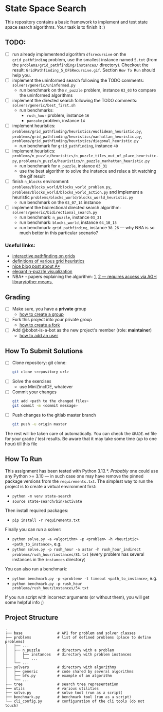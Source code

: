 # State Space Search

This repository contains a basic framework to implement and test state space search algorithms. Your task is to finish it :)

## TODO: 

  * [ ] run already implementend algorithm `dfsrecursive` on the `grid_pathfinding` problem, use the smallest instance named `5.txt` (from the `problems/grid_pathfinding/instances/` directory). Checkout the result: `GridPathfinding_5_DFSRecursive.gif`. Section `How To Run` should help you.
  * [ ] implement the uninformed search following the TODO comments: `solvers/generic/uninformed.py`
    - run benchmark on the `n_puzzle` problem, instance `03_03` to compare the uninformed algorithms
  * [ ] implement the directed search following the TODO comments: `solvers/generic/best_first.sh`
    - run benchmarks:
      - `rush_hour` problem, instance `16`
      - `pancake` problem, instance `14`
  * [ ] implement heuristics: `problems/grid_pathfinding/heuristics/euclidean_heuristic.py`, `problems/grid_pathfinding/heuristics/manhattan_heuristic.py`, `problems/grid_pathfinding/heuristics/diagonal_heuristic.py`
    - run benchmark for `grid_pathfinding`, instance `40`
  * [ ] implement heuristics: `problems/n_puzzle/heuristics/n_puzzle_tiles_out_of_place_heuristic.py`, `problems/n_puzzle/heuristics/n_puzzle_manhattan_heuristic.py`
    - run benchmark for `n_puzzle`, instance `03_31`
    - use the best algorithm to solve the instance and relax a bit watching the gif result
  * [ ] finish `n_blocks` environment: `problems/blocks_world/blocks_world_problem.py`, `problems/blocks_world/blocks_world_action.py` and implement a heuristic `problems/blocks_world/blocks_world_heuristic.py`
    - run benchmark on the `03_07_14` instance
  * [ ] implement the bidirectional directed search algorithm: `solvers/generic/bidirectional_search.py`
    - run benchmark: `n_puzzle`, instance `03_31`
    - run benchmark: `blocks_world`, instance `04_10_15`
    - run benchmark: `grid_pathfinding`, instance `38_26` — why NBA is so much better in this particular scenario?

### Useful links:

- [interactive pathfinding on grids](http://krzysztof.kutt.pl/didactics/psi/pathfinder/)
- [definitions of various grid heuristics](http://theory.stanford.edu/~amitp/GameProgramming/Heuristics.html#heuristics-for-grid-maps)
- [nice blog post about A*](https://www.redblobgames.com/pathfinding/a-star/introduction.html)
- [elegant n-puzzle visualization](http://krzysztof.kutt.pl/didactics/psi/npuzzles/)
- NBA* - papers explaining the algorithm: [1](https://www.researchgate.net/publication/46434387_Yet_another_bidirectional_algorithm_for_shortest_paths), [2 — requires access via AGH library/other means](https://www.sciencedirect.com/science/article/abs/pii/S0377221708007613), 

## Grading

* [ ] Make sure, you have a **private** group
  * [how to create a group](https://docs.gitlab.com/ee/user/group/#create-a-group)
* [ ] Fork this project into your private group
  * [how to create a fork](https://docs.gitlab.com/ee/user/project/repository/forking_workflow.html#creating-a-fork)
* [ ] Add @bobot-is-a-bot as the new project's member (role: **maintainer**)
  * [how to add an user](https://docs.gitlab.com/ee/user/project/members/index.html#add-a-user)

## How To Submit Solutions

* [ ] Clone repository: git clone:
    ```bash
    git clone <repository url>
    ```
* [ ] Solve the exercises
    * use MiniZincIDE, whatever
* [ ] Commit your changes
    ```bash
    git add <path to the changed files>
    git commit -m <commit message>
    ```
* [ ] Push changes to the gitlab master branch
    ```bash
    git push -u origin master
    ```

The rest will be taken care of automatically. You can check the `GRADE.md` file for your grade / test results. Be aware that it may take some time (up to one hour) till this file

## How To Run

This assignment has been tested with Python 3.13.*. 
*Probably* one could use any Python >= 3.10 — in such case one may have remove the pinned package versions from the `requirements.txt`.
The simplest way to run the project is to create a virtual environment first:
 
- `python -m venv state-search`
- `source state-search/bin/activate`

Then install required packages:
- `pip install -r requirements.txt`

Finally you can run a solver:
- `python solve.py -a <algorithm> -p <problem> -h <heuristic> <path_to_instance>`, e.g.
- `python solve.py -p rush_hour -a astar -h rush_hour_indirect problems/rush_hour/instances/81.txt` (every problem has several instances in the `instances` directory)

You can also run a benchmark:
- `python benchmark.py -p <problem> -t timeout <path_to_instance>`, e.g.
- `python benchmark.py -p rush_hour problems/rush_hour/instances/54.txt`

If you run script with incorrect arguments (or without them), you will get some helpful info ;)

## Project Structure

    .
    ├── base                # API for problem and solver classes
    ├── problems            # list of defined problems (place to define problems)
    │   ├── ...
    │   ├── n_puzzle        # directory with a problem
    │   │   ├── instances   # directory with problem instances
    │   │   └── ...
    │   └── ...
    ├── solvers             # directory with algorithms
    │   ├── generic         # code shared by several algorithms
    │   ├── bfs.py          # example of an algorithm
    │   └── ...
    ├── tree                # search tree representation
    ├── utils               # various utilities
    ├── solve.py            # solve tool (run as a script)
    ├── benchmark.py        # benchmark tool (run as a script)
    └── cli_config.py       # configuration of the cli tools (do not touch)
